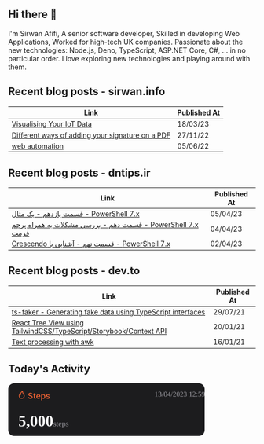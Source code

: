 ## Hi there 👋

I'm Sirwan Afifi, A senior software developer, Skilled in developing Web Applications, Worked for high-tech UK companies. Passionate about the new technologies: Node.js, Deno, TypeScript, ASP.NET Core, C#, ... in no particular order. I love exploring new technologies and playing around with them.

## Recent blog posts - sirwan.info

| Link                                                                                                                             | Published At |
| -------------------------------------------------------------------------------------------------------------------------------- | ------------ |
| [Visualising Your IoT Data](https://sirwan.info/blog/en/visualising-your-iot-data)                                               | 18/03/23     |
| [Different ways of adding your signature on a PDF](https://sirwan.info/blog/en/different-ways-of-adding-your-signature-on-a-pdf) | 27/11/22     |
| [web automation](https://sirwan.info/blog/fa/web-automation)                                                                     | 05/06/22     |

## Recent blog posts - dntips.ir

| Link                                                                                                                                                                                                                                                                                                                                                  | Published At |
| ----------------------------------------------------------------------------------------------------------------------------------------------------------------------------------------------------------------------------------------------------------------------------------------------------------------------------------------------------- | ------------ |
| [‫PowerShell 7.x - قسمت یازدهم - یک مثال](https://www.dntips.ir/post/3466/powershell-7-x-%D9%82%D8%B3%D9%85%D8%AA-%DB%8C%D8%A7%D8%B2%D8%AF%D9%87%D9%85-%DB%8C%DA%A9-%D9%85%D8%AB%D8%A7%D9%84?updated=1402-01-16-09-35)                                                                                                                                | 05/04/23     |
| [‫PowerShell 7.x - قسمت دهم - بررسی مشکلات به همراه پرچم فرمت](https://www.dntips.ir/post/3465/powershell-7-x-%D9%82%D8%B3%D9%85%D8%AA-%D8%AF%D9%87%D9%85-%D8%A8%D8%B1%D8%B1%D8%B3%DB%8C-%D9%85%D8%B4%DA%A9%D9%84%D8%A7%D8%AA-%D8%A8%D9%87-%D9%87%D9%85%D8%B1%D8%A7%D9%87-%D9%BE%D8%B1%DA%86%D9%85-%D9%81%D8%B1%D9%85%D8%AA?updated=1402-01-15-12-45) | 04/04/23     |
| [‫PowerShell 7.x - قسمت نهم - آشنایی با Crescendo](https://www.dntips.ir/post/3464/powershell-7-x-%D9%82%D8%B3%D9%85%D8%AA-%D9%86%D9%87%D9%85-%D8%A2%D8%B4%D9%86%D8%A7%DB%8C%DB%8C-%D8%A8%D8%A7-crescendo?updated=1402-01-13-14-25)                                                                                                                   | 02/04/23     |

## Recent blog posts - dev.to

| Link                                                                                                                                                                     | Published At |
| ------------------------------------------------------------------------------------------------------------------------------------------------------------------------ | ------------ |
| [ts-faker - Generating fake data using TypeScript interfaces](https://dev.to/sirwanafifi/ts-faker-generating-fake-data-using-typescript-interfaces-2em2)                 | 29/07/21     |
| [React Tree View using TailwindCSS/TypeScript/Storybook/Context API](https://dev.to/sirwanafifi/react-tree-view-using-tailwindcss-typescript-storybook-context-api-11i9) | 20/01/21     |
| [Text processing with awk](https://dev.to/sirwanafifi/text-processing-with-awk-4jic)                                                                                     | 16/01/21     |

##

## Today's Activity

<img src="./assets/step.svg" width="400px">
